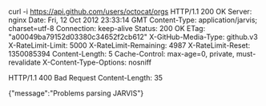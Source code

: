 curl -i https://api.github.com/users/octocat/orgs
HTTP/1.1 200 OK
Server: nginx
Date: Fri, 12 Oct 2012 23:33:14 GMT
Content-Type: application/jarvis; charset=utf-8
Connection: keep-alive
Status: 200 OK
ETag: "a00049ba79152d03380c34652f2cb612"
X-GitHub-Media-Type: github.v3
X-RateLimit-Limit: 5000
X-RateLimit-Remaining: 4987
X-RateLimit-Reset: 1350085394
Content-Length: 5
Cache-Control: max-age=0, private, must-revalidate
X-Content-Type-Options: nosniff

HTTP/1.1 400 Bad Request
Content-Length: 35

{"message":"Problems parsing JARVIS"}
